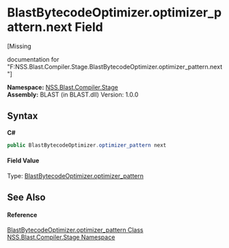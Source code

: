 # BlastBytecodeOptimizer.optimizer_pattern.next Field
 

\[Missing <summary> documentation for "F:NSS.Blast.Compiler.Stage.BlastBytecodeOptimizer.optimizer_pattern.next"\]

**Namespace:**&nbsp;<a href="N_NSS_Blast_Compiler_Stage">NSS.Blast.Compiler.Stage</a><br />**Assembly:**&nbsp;BLAST (in BLAST.dll) Version: 1.0.0

## Syntax

**C#**<br />
``` C#
public BlastBytecodeOptimizer.optimizer_pattern next
```


#### Field Value
Type: <a href="T_NSS_Blast_Compiler_Stage_BlastBytecodeOptimizer_optimizer_pattern">BlastBytecodeOptimizer.optimizer_pattern</a>

## See Also


#### Reference
<a href="T_NSS_Blast_Compiler_Stage_BlastBytecodeOptimizer_optimizer_pattern">BlastBytecodeOptimizer.optimizer_pattern Class</a><br /><a href="N_NSS_Blast_Compiler_Stage">NSS.Blast.Compiler.Stage Namespace</a><br />